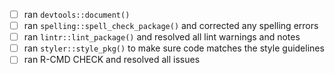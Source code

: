 - [ ] ran `devtools::document()`
- [ ] ran `spelling::spell_check_package()` and corrected any spelling errors
- [ ] ran `lintr::lint_package()` and resolved all lint warnings and notes
- [ ] ran `styler::style_pkg()` to make sure code matches the style guidelines
- [ ] ran R-CMD CHECK and resolved all issues
